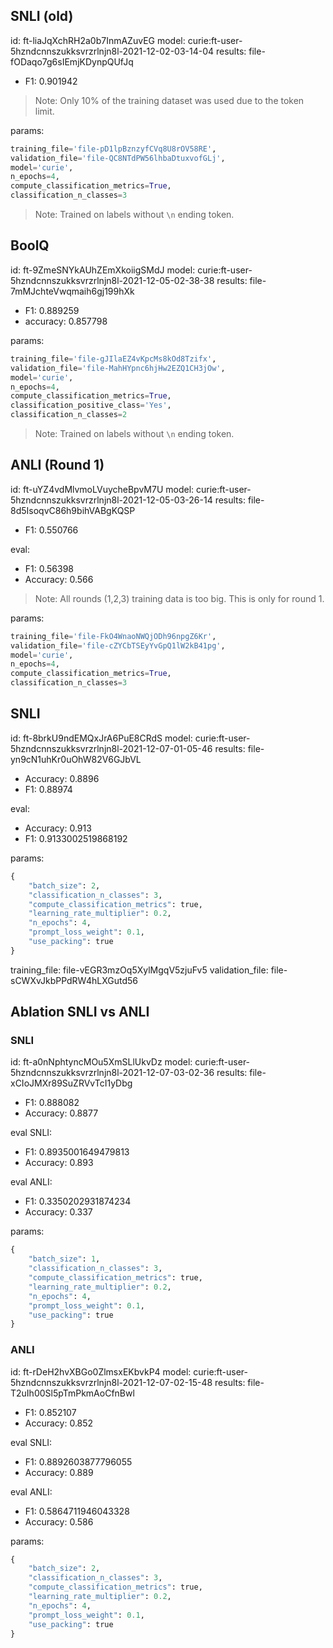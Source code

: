 ## SNLI (old)

id: ft-liaJqXchRH2a0b7InmAZuvEG
model: curie:ft-user-5hzndcnnszukksvrzrlnjn8l-2021-12-02-03-14-04
results: file-fODaqo7g6sIEmjKDynpQUfJq

-   F1: 0.901942

> Note: Only 10% of the training dataset was used due to the token limit.

params:

```py
training_file='file-pD1lpBznzyfCVq8U8rOV58RE',
validation_file='file-QC8NTdPW56lhbaDtuxvofGLj',
model='curie',
n_epochs=4,
compute_classification_metrics=True,
classification_n_classes=3
```

> Note: Trained on labels without `\n` ending token.

## BoolQ

id: ft-9ZmeSNYkAUhZEmXkoiigSMdJ
model: curie:ft-user-5hzndcnnszukksvrzrlnjn8l-2021-12-05-02-38-38
results: file-7mMJchteVwqmaih6gj199hXk

-   F1: 0.889259
-   accuracy: 0.857798

params:

```py
training_file='file-gJIlaEZ4vKpcMs8kOd8Tzifx',
validation_file='file-MahHYpnc6hjHw2EZQ1CH3jOw',
model='curie',
n_epochs=4,
compute_classification_metrics=True,
classification_positive_class='Yes',
classification_n_classes=2
```

> Note: Trained on labels without `\n` ending token.

## ANLI (Round 1)

id: ft-uYZ4vdMlvmoLVuycheBpvM7U
model: curie:ft-user-5hzndcnnszukksvrzrlnjn8l-2021-12-05-03-26-14
results: file-8d5IsoqvC86h9bihVABgKQSP

-   F1: 0.550766

eval:

-   F1: 0.56398
-   Accuracy: 0.566

> Note: All rounds (1,2,3) training data is too big. This is only for round 1.

params:

```py
training_file='file-FkO4WnaoNWQjODh96npgZ6Kr',
validation_file='file-cZYCbTSEyYvGpQ1lW2kB41pg',
model='curie',
n_epochs=4,
compute_classification_metrics=True,
classification_n_classes=3
```

## SNLI

id: ft-8brkU9ndEMQxJrA6PuE8CRdS
model: curie:ft-user-5hzndcnnszukksvrzrlnjn8l-2021-12-07-01-05-46
results: file-yn9cN1uhKr0uOhW82V6GJbVL

-   Accuracy: 0.8896
-   F1: 0.88974

eval:

-   Accuracy: 0.913
-   F1: 0.9133002519868192

params:

```py
{
    "batch_size": 2,
    "classification_n_classes": 3,
    "compute_classification_metrics": true,
    "learning_rate_multiplier": 0.2,
    "n_epochs": 4,
    "prompt_loss_weight": 0.1,
    "use_packing": true
}
```

training_file: file-vEGR3mzOq5XylMgqV5zjuFv5
validation_file: file-sCWXvJkbPPdRW4hLXGutd56

## Ablation SNLI vs ANLI

### SNLI

id: ft-a0nNphtyncMOu5XmSLlUkvDz
model: curie:ft-user-5hzndcnnszukksvrzrlnjn8l-2021-12-07-03-02-36
results: file-xCIoJMXr89SuZRVvTcI1yDbg

-   F1: 0.888082
-   Accuracy: 0.8877

eval SNLI:

-   F1: 0.8935001649479813
-   Accuracy: 0.893

eval ANLI:

-   F1: 0.3350202931874234
-   Accuracy: 0.337

params:

```py
{
    "batch_size": 1,
    "classification_n_classes": 3,
    "compute_classification_metrics": true,
    "learning_rate_multiplier": 0.2,
    "n_epochs": 4,
    "prompt_loss_weight": 0.1,
    "use_packing": true
}
```

### ANLI

id: ft-rDeH2hvXBGo0ZlmsxEKbvkP4
model: curie:ft-user-5hzndcnnszukksvrzrlnjn8l-2021-12-07-02-15-48
results: file-T2uIh00Sl5pTmPkmAoCfnBwl

-   F1: 0.852107
-   Accuracy: 0.852

eval SNLI:

-   F1: 0.8892603877796055
-   Accuracy: 0.889

eval ANLI:

-   F1: 0.5864711946043328
-   Accuracy: 0.586

params:

```py
{
    "batch_size": 2,
    "classification_n_classes": 3,
    "compute_classification_metrics": true,
    "learning_rate_multiplier": 0.2,
    "n_epochs": 4,
    "prompt_loss_weight": 0.1,
    "use_packing": true
}
```
